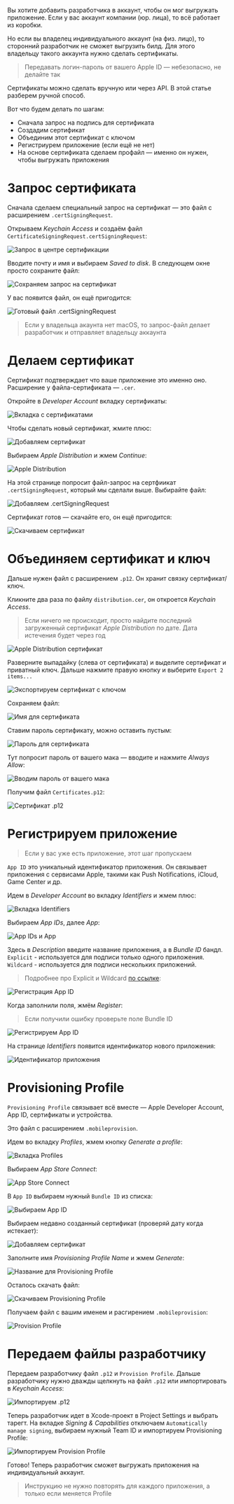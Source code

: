 Вы хотите добавить разработчика в аккаунт, чтобы он мог выгружать приложение. Если у вас аккаунт компании (юр. лица), то всё работает из коробки. 

Но если вы владелец индивидуального аккаунт (на физ. лицо), то сторонний разработчик не сможет выгрузить билд. Для этого владельцу такого аккаунта нужно сделать сертификаты.

> Передавать логин-пароль от вашего Apple ID — небезопасно, не делайте так

Сертификаты можно сделать вручную или через API. В этой статье разберем ручной способ. 

Вот что будем делать по шагам:
- Сначала запрос на подпись для сертификата
- Создадим сертификат
- Объединим этот сертификат с ключом
- Регистриурем приложение (если ещё не нет)
- На основе сертификата сделаем профайл — именно он нужен, чтобы выгружать приложения

# Запрос сертификата

Сначала сделаем специальный запрос на сертификат — это файл с расширением `.certSigningRequest`.

Открываем *Keychain Access* и создаём файл `CertificateSigningRequest.certSigningRequest`:

![Запрос в центре сертификации](https://cdn.sparrowcode.io/tutorials/cert-and-profile-for-personal-developer-account/keychain-request.png)

Вводите почту и имя и выбираем *Saved to disk*. В следующем окне просто сохраните файл:

![Сохраняем запрос на сертификат](https://cdn.sparrowcode.io/tutorials/cert-and-profile-for-personal-developer-account/keychain-sert-info.png?v=2)

У вас появится файл, он ещё пригодится:

![Готовый файл `.certSigningRequest`](https://cdn.sparrowcode.io/tutorials/cert-and-profile-for-personal-developer-account/keychain-sert-created.png?v=2)

> Если у владельца акаунта нет macOS, то запрос-файл делает разработчик и отправляет владельцу аккаунта

# Делаем сертификат

Сертификат подтверждает что ваше приложение это именно оно. Расширение у файла-сертификата — `.cer`.

Откройте в *Developer Account* вкладку сертификаты:

![Вкладка с сертификатами](https://cdn.sparrowcode.io/tutorials/cert-and-profile-for-personal-developer-account/main-sert.png)

Чтобы сделать новый сертификат, жмите плюс:

![Добавляем сертификат](https://cdn.sparrowcode.io/tutorials/cert-and-profile-for-personal-developer-account/add-sert.png)

Выбираем *Apple Distribution* и жмем *Continue*:

![Apple Distribution](https://cdn.sparrowcode.io/tutorials/cert-and-profile-for-personal-developer-account/new-sert.png)

На этой странице попросит файл-запрос на сертфиикат `.certSigningRequest`, который мы сделали выше. Выбирайте файл:

![Добавляем `.certSigningRequest`](https://cdn.sparrowcode.io/tutorials/cert-and-profile-for-personal-developer-account/select-new-sert.png)

Сертификат готов — скачайте его, он ещё пригодится:

![Скачиваем сертификат](https://cdn.sparrowcode.io/tutorials/cert-and-profile-for-personal-developer-account/download-sert.png)

# Объединяем сертификат и ключ

Дальше нужен файл с расширением `.p12`. Он хранит связку сертификат/ключ.

Кликните два раза по файлу `distribution.cer`, он откроется *Keychain Access*.

> Если ничего не происходит, просто найдите последний загруженный сертификат *Apple Distribution* по дате. Дата истечения будет через год

![Apple Distribution сертификат](https://cdn.sparrowcode.io/tutorials/cert-and-profile-for-personal-developer-account/distribution-sert.png)

Разверните выпадайку (слева от сертификата) и выделите сертификат и приватный ключ. Дальше нажмите правую кнопку и выберите `Export 2 items...`

![Экспортируем сертификат с ключом](https://cdn.sparrowcode.io/tutorials/cert-and-profile-for-personal-developer-account/export-distribution-sert.png)

Сохраняем файл:

![Имя для сертификата](https://cdn.sparrowcode.io/tutorials/cert-and-profile-for-personal-developer-account/create-sert-p12.png)

Ставим пароль сертификату, можно оставить пустым:

![Пароль для сертификата](https://cdn.sparrowcode.io/tutorials/cert-and-profile-for-personal-developer-account/sert-p12-non-pass.png)

Тут попросит пароль от вашего мака — вводите и нажмите *Always Allow*:

![Вводим пароль от вашего мака](https://cdn.sparrowcode.io/tutorials/cert-and-profile-for-personal-developer-account/sert-p12-system-pass.png)

Получим файл `Certificates.p12`:

![Сертификат `.p12`](https://cdn.sparrowcode.io/tutorials/cert-and-profile-for-personal-developer-account/save-sert-p12.png)

# Регистрируем приложение

> Если у вас уже есть приложение, этот шаг пропускаем

`App ID` это уникальный идентификатор приложения. Он связывает приложения с сервисами Apple, такими как Push Notifications, iCloud, Game Center и др.

Идем в *Developer Account* во вкладку *Identifiers* и жмем плюс:

![Вкладка Identifiers](https://cdn.sparrowcode.io/tutorials/cert-and-profile-for-personal-developer-account/identifiers.png)

Выбираем *App IDs*, далее *App*:

![App IDs и App](https://cdn.sparrowcode.io/tutorials/cert-and-profile-for-personal-developer-account/register-identifier-app-id.png)

Здесь в *Description* введите название приложения, а в *Bundle ID* бандл. `Explicit` - используется для подписи только одного приложения. `Wildcard` - используется для подписи нескольких приложений.

> Подробнее про Explicit и Wildcard [по ссылке](https://developer.apple.com/library/archive/qa/qa1713/_index.html):

![Регистрация App ID](https://cdn.sparrowcode.io/tutorials/cert-and-profile-for-personal-developer-account/register-app-id.png)

Когда заполнили поля, жмём *Register*:

> Если получили ошибку проверьте поле Bundle ID

![Регистрируем App ID](https://cdn.sparrowcode.io/tutorials/cert-and-profile-for-personal-developer-account/end-register-app-id.png)

На странице *Identifiers* появится идентификатор нового приложения:

![Идентификатор приложения](https://cdn.sparrowcode.io/tutorials/cert-and-profile-for-personal-developer-account/identifiers-list.png)

# Provisioning Profile

`Provisioning Profile` связывает всё вместе — Apple Developer Account, App ID, сертификаты и устройства. 

Это файл с расширением `.mobileprovision`.

Идем во вкладку *Profiles*, жмем кнопку *Generate a profile*:

![Вкладка Profiles](https://cdn.sparrowcode.io/tutorials/cert-and-profile-for-personal-developer-account/profiles.png)

Выбираем *App Store Connect*:

![App Store Connect](https://cdn.sparrowcode.io/tutorials/cert-and-profile-for-personal-developer-account/new-profile.png)

В `App ID` выбираем нужный `Bundle ID` из списка:

![Выбираем App ID](https://cdn.sparrowcode.io/tutorials/cert-and-profile-for-personal-developer-account/generate-profile-app-id.png)

Выбираем недавно созданный сертификат (проверяй дату когда истекает):

![Добавляем сертификат](https://cdn.sparrowcode.io/tutorials/cert-and-profile-for-personal-developer-account/generate-profile-select-sert.png)

Заполните имя *Provisioning Profile Name* и жмем *Generate*:

![Название для Provisioning Profile](https://cdn.sparrowcode.io/tutorials/cert-and-profile-for-personal-developer-account/generate-profile-name.png)

Осталось скачать файл:

![Скачиваем Provisioning Profile](https://cdn.sparrowcode.io/tutorials/cert-and-profile-for-personal-developer-account/download-profile.png)

Получаем файл с вашим именем и расгирением `.mobileprovision`:

![Provision Profile](https://cdn.sparrowcode.io/tutorials/cert-and-profile-for-personal-developer-account/created-profile.png)

# Передаем файлы разработчику

Передаем разработчику файл `.p12` и `Provision Profile`. Дальше разработчику нужно дважды щелкнуть на файл `.p12` или импортировать в *Keychain Access*:

![Импортируем `.p12`](https://cdn.sparrowcode.io/tutorials/cert-and-profile-for-personal-developer-account/add-p12.png)

Теперь разработчик идет в Xcode-проект в Project Settings и выбрать тарегт. На вкладке *Signing & Capabilities* отключаем `Automatically manage signing`, выбираем нужный Team ID и импортируем Provisioning Profile:

![Импортируем Provision Profile](https://cdn.sparrowcode.io/tutorials/cert-and-profile-for-personal-developer-account/add-profile-xcode.png)

Готово! Теперь разработчик сможет выгружать приложения на индивидуальный аккаунт.

> Инструкцию не нужно повторять для каждого приложения, а только если меняется Profile